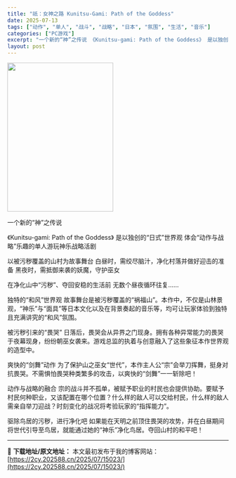 ```yaml
---
title: "祇：女神之路 Kunitsu-Gami: Path of the Goddess"
date: 2025-07-13
tags: ["动作", "单人", "战斗", "战略", "日本", "氛围", "生活", "音乐"]
categories: ["PC游戏"]
excerpt: "一个新的“神”之传说 《Kunitsu-gami: Path of the Goddess》 是以独创的“日式”世界观 体会“动作与战略”乐趣的单人游玩神乐战略活剧 以被污秽覆盖的山村为故事舞台 白昼时，需绞尽脑汁，净化村落并做好迎击的准备 黑夜时，需抵御来袭的妖魔，守护巫女 在净化山中“污秽”、夺&hellip;"
layout: post
---
```


<img class="aligncenter size-full wp-image-14995" src="https://2cy.202588.cn/wp-content/uploads/2025/07/2025071308253057.webp" alt="" width="241" height="339" />

一个新的“神”之传说

《Kunitsu-gami: Path of the Goddess》
是以独创的“日式”世界观
体会“动作与战略”乐趣的单人游玩神乐战略活剧

以被污秽覆盖的山村为故事舞台
白昼时，需绞尽脑汁，净化村落并做好迎击的准备
黑夜时，需抵御来袭的妖魔，守护巫女

在净化山中“污秽”、夺回安稳的生活前
无数个昼夜循环往复……

独特的“和风”世界观
故事舞台是被污秽覆盖的“祸福山”。本作中，不仅是山林景观，“神乐”与“面具”等日本文化以及在背景奏起的音乐等，均可让玩家体验到独特且充满讲究的“和风”氛围。

被污秽引来的“畏哭”
日落后，畏哭会从异界之门现身。拥有各种异常能力的畏哭于夜幕现身，纷纷朝巫女袭来。游戏总监的执着与创意融入了这些象征本作世界观的造型中。

爽快的“剑舞”动作
为了保护山之巫女“世代”，本作主人公“宗”会举刀挥舞，挺身对抗畏哭。不需惧怕畏哭种类繁多的攻击，以爽快的“剑舞”一一斩除吧！

动作与战略的融合
宗的战斗并不孤单，被赋予职业的村民也会提供协助。要赋予村民何种职业，又该配置在哪个位置？什么样的敌人可以交给村民，什么样的敌人需亲自举刀迎战？时刻变化的战况将考验玩家的“指挥能力”。

驱除鸟居的污秽，进行净化吧
如果能在天明之前顶住畏哭的攻势，并在白昼期间将世代引导至鸟居，就能通过她的“神乐”净化鸟居。夺回山村的和平吧！

---
📖 **下载地址/原文地址：** 本文最初发布于我的博客网站：[https://2cy.202588.cn/2025/07/15023/](https://2cy.202588.cn/2025/07/15023/)
